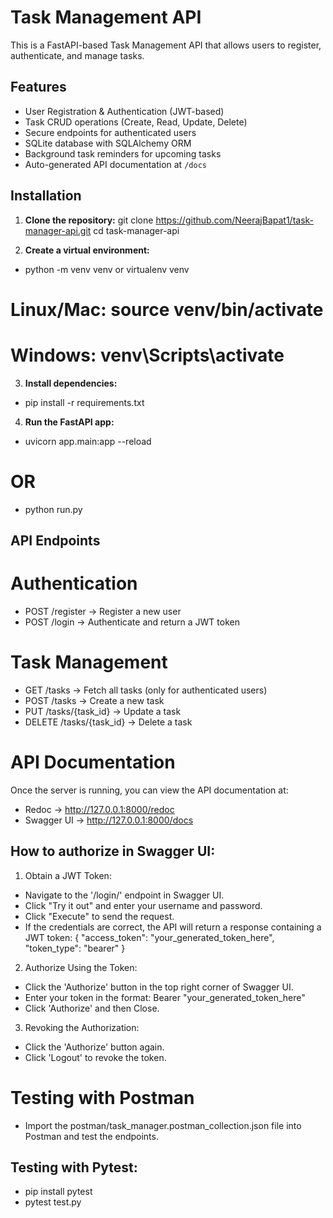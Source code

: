 # Task Management API

This is a FastAPI-based Task Management API that allows users to register, authenticate, and manage tasks.

## Features
- User Registration & Authentication (JWT-based)
- Task CRUD operations (Create, Read, Update, Delete)
- Secure endpoints for authenticated users
- SQLite database with SQLAlchemy ORM
- Background task reminders for upcoming tasks
- Auto-generated API documentation at `/docs`

## Installation

1. **Clone the repository:**
   git clone https://github.com/NeerajBapat1/task-manager-api.git
   cd task-manager-api

2. **Create a virtual environment:**
- python -m venv venv or virtualenv venv
# Linux/Mac: source venv/bin/activate    
# Windows: venv\Scripts\activate

3. **Install dependencies:**
- pip install -r requirements.txt

4. **Run the FastAPI app:**
- uvicorn app.main:app --reload
# OR
- python run.py

## API Endpoints

# Authentication

- POST /register → Register a new user
- POST /login → Authenticate and return a JWT token

# Task Management
- GET /tasks → Fetch all tasks (only for authenticated users)
- POST /tasks → Create a new task
- PUT /tasks/{task_id} → Update a task
- DELETE /tasks/{task_id} → Delete a task

# API Documentation
Once the server is running, you can view the API documentation at:

- Redoc → http://127.0.0.1:8000/redoc
- Swagger UI → http://127.0.0.1:8000/docs

## How to authorize in Swagger UI:

1. Obtain a JWT Token:
- Navigate to the '/login/' endpoint in Swagger UI.
- Click "Try it out" and enter your username and password.
- Click "Execute" to send the request.
- If the credentials are correct, the API will return a response containing a JWT token:
  {
  "access_token": "your_generated_token_here",
  "token_type": "bearer"
   }

2. Authorize Using the Token:
- Click the 'Authorize' button in the top right corner of Swagger UI.
- Enter your token in the format:
   Bearer "your_generated_token_here"
- Click 'Authorize' and then Close.

3. Revoking the Authorization:
- Click the 'Authorize' button again.
- Click 'Logout' to revoke the token.

# Testing with Postman
- Import the postman/task_manager.postman_collection.json file into Postman and test the endpoints.

## Testing with Pytest:

- pip install pytest
- pytest test.py